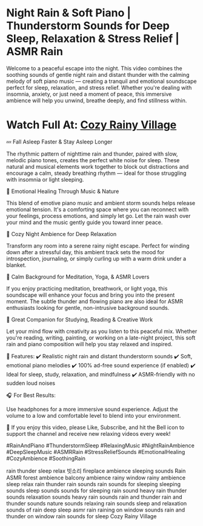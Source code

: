 # Night Rain & Soft Piano | Thunderstorm Sounds for Deep Sleep, Relaxation & Stress Relief | ASMR Rain
Welcome to a peaceful escape into the night. This video combines the soothing sounds of gentle night rain and distant thunder with the calming melody of soft piano music — creating a tranquil and emotional soundscape perfect for sleep, relaxation, and stress relief. Whether you're dealing with insomnia, anxiety, or just need a moment of peace, this immersive ambience will help you unwind, breathe deeply, and find stillness within.

# Watch Full At: [Cozy Rainy Village](https://www.youtube.com/watch?v=k-PQWrplyag)

💤 Fall Asleep Faster & Stay Asleep Longer

The rhythmic pattern of nighttime rain and thunder, paired with slow, melodic piano tones, creates the perfect white noise for sleep. These natural and musical elements work together to block out distractions and encourage a calm, steady breathing rhythm — ideal for those struggling with insomnia or light sleeping.

🎹 Emotional Healing Through Music & Nature

This blend of emotive piano music and ambient storm sounds helps release emotional tension. It's a comforting space where you can reconnect with your feelings, process emotions, and simply let go. Let the rain wash over your mind and the music gently guide you toward inner peace.

🌌 Cozy Night Ambience for Deep Relaxation

Transform any room into a serene rainy night escape. Perfect for winding down after a stressful day, this ambient track sets the mood for introspection, journaling, or simply curling up with a warm drink under a blanket.

🧘 Calm Background for Meditation, Yoga, & ASMR Lovers

If you enjoy practicing meditation, breathwork, or light yoga, this soundscape will enhance your focus and bring you into the present moment. The subtle thunder and flowing piano are also ideal for ASMR enthusiasts looking for gentle, non-intrusive background sounds.

📖 Great Companion for Studying, Reading & Creative Work

Let your mind flow with creativity as you listen to this peaceful mix. Whether you're reading, writing, painting, or working on a late-night project, this soft rain and piano composition will help you stay relaxed and inspired.

🌙 Features:
✔️ Realistic night rain and distant thunderstorm sounds
✔️ Soft, emotional piano melodies
✔️ 100% ad-free sound experience (if enabled)
✔️ Ideal for sleep, study, relaxation, and mindfulness
✔️ ASMR-friendly with no sudden loud noises

🎧 For Best Results:

Use headphones for a more immersive sound experience. Adjust the volume to a low and comfortable level to blend into your environment.

🔔 If you enjoy this video, please Like, Subscribe, and hit the Bell icon to support the channel and receive new relaxing videos every week!

#RainAndPiano #ThunderstormSleep #RelaxingMusic #NightRainAmbience #DeepSleepMusic #ASMRRain #StressReliefSounds #EmotionalHealing #CozyAmbience #SoothingRain

rain
thunder
sleep
relax
빗소리
fireplace
ambience
sleeping sounds
Rain ASMR
forest ambience
balcony ambience
rainy window
rainy ambience
sleep
relax
rain
thunder
rain sounds
rain sounds for sleeping
sleeping sounds
sleep sounds
sounds for sleeping
rain sound
heavy rain
thunder sounds
relaxation sounds
heavy rain sounds
rain and thunder
rain and thunder sounds
nature sounds
relaxing rain sounds
sleep and relaxation
sounds of rain
deep sleep
asmr rain
raining on window
sounds rain and thunder on window
rain sounds for sleep
Cozy Rainy Village
